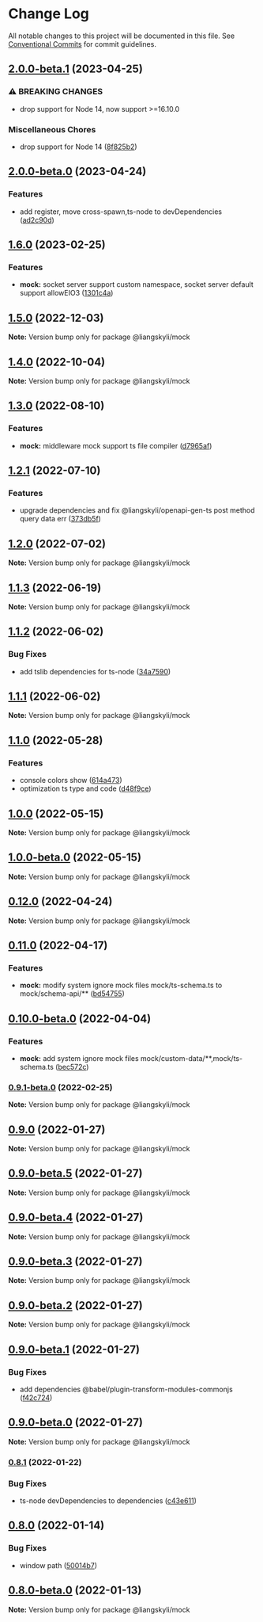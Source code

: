 # Change Log

All notable changes to this project will be documented in this file.
See [Conventional Commits](https://conventionalcommits.org) for commit guidelines.

## [2.0.0-beta.1](https://github.com/liangskyli/mock/compare/v2.0.0-beta.0...v2.0.0-beta.1) (2023-04-25)


### ⚠ BREAKING CHANGES

* drop support for Node 14, now support >=16.10.0

### Miscellaneous Chores

* drop support for Node 14 ([8f825b2](https://github.com/liangskyli/mock/commit/8f825b27fed596f7a9e5ab10b2265a75bdcb6504))



## [2.0.0-beta.0](https://github.com/liangskyli/mock/compare/v1.6.0...v2.0.0-beta.0) (2023-04-24)


### Features

* add register, move cross-spawn,ts-node to devDependencies ([ad2c90d](https://github.com/liangskyli/mock/commit/ad2c90db6f288fdff18e63850d46b51e5040a006))



## [1.6.0](https://github.com/liangskyli/mock/compare/v1.5.0...v1.6.0) (2023-02-25)


### Features

* **mock:** socket server support custom namespace, socket server default support allowEIO3 ([1301c4a](https://github.com/liangskyli/mock/commit/1301c4ad9fb762d61294e77b1c08251e250031f0))



## [1.5.0](https://github.com/liangskyli/mock/compare/v1.4.0...v1.5.0) (2022-12-03)

**Note:** Version bump only for package @liangskyli/mock

## [1.4.0](https://github.com/liangskyli/mock/compare/v1.3.0...v1.4.0) (2022-10-04)

**Note:** Version bump only for package @liangskyli/mock

## [1.3.0](https://github.com/liangskyli/mock/compare/v1.2.1...v1.3.0) (2022-08-10)

### Features

- **mock:** middleware mock support ts file compiler ([d7965af](https://github.com/liangskyli/mock/commit/d7965afb9b5a0758b565bc5e955e787afb2b6942))

## [1.2.1](https://github.com/liangskyli/mock/compare/v1.2.0...v1.2.1) (2022-07-10)

### Features

- upgrade dependencies and fix @liangskyli/openapi-gen-ts post method query data err ([373db5f](https://github.com/liangskyli/mock/commit/373db5fb1d7c7bc3c8d6d1d71c5da69aa6a728ea))

## [1.2.0](https://github.com/liangskyli/mock/compare/v1.1.3...v1.2.0) (2022-07-02)

**Note:** Version bump only for package @liangskyli/mock

## [1.1.3](https://github.com/liangskyli/mock/compare/v1.1.2...v1.1.3) (2022-06-19)

**Note:** Version bump only for package @liangskyli/mock

## [1.1.2](https://github.com/liangskyli/mock/compare/v1.1.1...v1.1.2) (2022-06-02)

### Bug Fixes

- add tslib dependencies for ts-node ([34a7590](https://github.com/liangskyli/mock/commit/34a75907f294aace56945cf4c12c410668da8522))

## [1.1.1](https://github.com/liangskyli/mock/compare/v1.1.0...v1.1.1) (2022-06-02)

**Note:** Version bump only for package @liangskyli/mock

## [1.1.0](https://github.com/liangskyli/mock/compare/v1.0.0...v1.1.0) (2022-05-28)

### Features

- console colors show ([614a473](https://github.com/liangskyli/mock/commit/614a4738612f471598263e562d14fce5c215c17b))
- optimization ts type and code ([d48f9ce](https://github.com/liangskyli/mock/commit/d48f9ce9c9921a961fc8bcba54c328643cdb5abb))

## [1.0.0](https://github.com/liangskyli/mock/compare/v1.0.0-beta.0...v1.0.0) (2022-05-15)

**Note:** Version bump only for package @liangskyli/mock

## [1.0.0-beta.0](https://github.com/liangskyli/mock/compare/v0.12.0...v1.0.0-beta.0) (2022-05-15)

**Note:** Version bump only for package @liangskyli/mock

## [0.12.0](https://github.com/liangskyli/mock/compare/v0.11.0...v0.12.0) (2022-04-24)

**Note:** Version bump only for package @liangskyli/mock

## [0.11.0](https://github.com/liangskyli/mock/compare/v0.10.0-beta.1...v0.11.0) (2022-04-17)

### Features

- **mock:** modify system ignore mock files mock/ts-schema.ts to mock/schema-api/\*\* ([bd54755](https://github.com/liangskyli/mock/commit/bd54755caedde3720efa23dd3c38f6353f54544d))

## [0.10.0-beta.0](https://github.com/liangskyli/mock/compare/v0.9.1-beta.0...v0.10.0-beta.0) (2022-04-04)

### Features

- **mock:** add system ignore mock files mock/custom-data/\*\*,mock/ts-schema.ts ([bec572c](https://github.com/liangskyli/mock/commit/bec572c5db179be687583043e464e84a7d661248))

### [0.9.1-beta.0](https://github.com/liangskyli/mock/compare/v0.9.0...v0.9.1-beta.0) (2022-02-25)

**Note:** Version bump only for package @liangskyli/mock

## [0.9.0](https://github.com/liangskyli/mock/compare/v0.9.0-beta.5...v0.9.0) (2022-01-27)

**Note:** Version bump only for package @liangskyli/mock

## [0.9.0-beta.5](https://github.com/liangskyli/mock/compare/v0.9.0-beta.4...v0.9.0-beta.5) (2022-01-27)

**Note:** Version bump only for package @liangskyli/mock

## [0.9.0-beta.4](https://github.com/liangskyli/mock/compare/v0.9.0-beta.3...v0.9.0-beta.4) (2022-01-27)

**Note:** Version bump only for package @liangskyli/mock

## [0.9.0-beta.3](https://github.com/liangskyli/mock/compare/v0.9.0-beta.2...v0.9.0-beta.3) (2022-01-27)

**Note:** Version bump only for package @liangskyli/mock

## [0.9.0-beta.2](https://github.com/liangskyli/mock/compare/v0.9.0-beta.1...v0.9.0-beta.2) (2022-01-27)

**Note:** Version bump only for package @liangskyli/mock

## [0.9.0-beta.1](https://github.com/liangskyli/mock/compare/v0.9.0-beta.0...v0.9.0-beta.1) (2022-01-27)

### Bug Fixes

- add dependencies @babel/plugin-transform-modules-commonjs ([f42c724](https://github.com/liangskyli/mock/commit/f42c724bcc944835a541f82a228067b207cfe97b))

## [0.9.0-beta.0](https://github.com/liangskyli/mock/compare/v0.8.1...v0.9.0-beta.0) (2022-01-27)

**Note:** Version bump only for package @liangskyli/mock

### [0.8.1](https://github.com/liangskyli/mock/compare/v0.8.0...v0.8.1) (2022-01-22)

### Bug Fixes

- ts-node devDependencies to dependencies ([c43e611](https://github.com/liangskyli/mock/commit/c43e611ca86e7211750dc37b5ea06729248bb1c5))

## [0.8.0](https://github.com/liangskyli/mock/compare/v0.8.0-beta.0...v0.8.0) (2022-01-14)

### Bug Fixes

- window path ([50014b7](https://github.com/liangskyli/mock/commit/50014b7dd64b1a9405ce23e7ae32987206b18764))

## [0.8.0-beta.0](https://github.com/liangskyli/mock/compare/v0.7.0...v0.8.0-beta.0) (2022-01-13)

**Note:** Version bump only for package @liangskyli/mock
